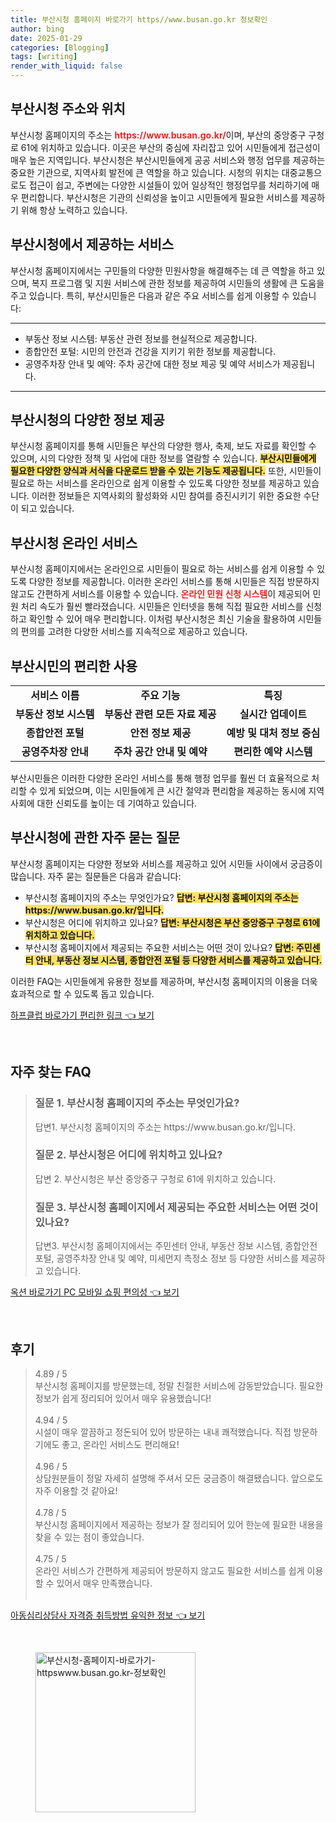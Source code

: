 ```yaml
---
title: 부산시청 홈페이지 바로가기 https//www.busan.go.kr 정보확인
author: bing
date: 2025-01-29
categories: [Blogging]
tags: [writing]
render_with_liquid: false
---
```



<h2 id='부산시청_주소와_위치'>부산시청 주소와 위치</h2>

<p>부산시청 홈페이지의 주소는 <b><span style="color: #ee2323;">https://www.busan.go.kr/</span></b>이며, 부산의 중앙중구 구청로 61에 위치하고 있습니다. 이곳은 부산의 중심에 자리잡고 있어 시민들에게 접근성이 매우 높은 지역입니다. 부산시청은 부산시민들에게 공공 서비스와 행정 업무를 제공하는 중요한 기관으로, 지역사회 발전에 큰 역할을 하고 있습니다. 시청의 위치는 대중교통으로도 접근이 쉽고, 주변에는 다양한 시설들이 있어 일상적인 행정업무를 처리하기에 매우 편리합니다. 부산시청은 기관의 신뢰성을 높이고 시민들에게 필요한 서비스를 제공하기 위해 항상 노력하고 있습니다.</p>

<h2 id='부산시청에서_제공하는_서비스'>부산시청에서 제공하는 서비스</h2>

<p>부산시청 홈페이지에서는 구민들의 다양한 민원사항을 해결해주는 데 큰 역할을 하고 있으며, 복지 프로그램 및 지원 서비스에 관한 정보를 제공하여 시민들의 생활에 큰 도움을 주고 있습니다. 특히, 부산시민들은 다음과 같은 주요 서비스를 쉽게 이용할 수 있습니다:</p>

<hr />

<ul>
    <li>부동산 정보 시스템: 부동산 관련 정보를 현실적으로 제공합니다.</li>
    <li>종합안전 포털: 시민의 안전과 건강을 지키기 위한 정보를 제공합니다.</li>
    <li>공영주차장 안내 및 예약: 주차 공간에 대한 정보 제공 및 예약 서비스가 제공됩니다.</li>
</ul>

<hr />

<h2 id='부산시청_다양한_정보_제공'>부산시청의 다양한 정보 제공</h2>

<p>부산시청 홈페이지를 통해 시민들은 부산의 다양한 행사, 축제, 보도 자료를 확인할 수 있으며, 시의 다양한 정책 및 사업에 대한 정보를 열람할 수 있습니다. <b><span style="background-color: #ffe066;">부산시민들에게 필요한 다양한 양식과 서식을 다운로드 받을 수 있는 기능도 제공됩니다.</span></b> 또한, 시민들이 필요로 하는 서비스를 온라인으로 쉽게 이용할 수 있도록 다양한 정보를 제공하고 있습니다. 이러한 정보들은 지역사회의 활성화와 시민 참여를 증진시키기 위한 중요한 수단이 되고 있습니다.</p>

<h2 id='부산시청_온라인_서비스'>부산시청 온라인 서비스</h2>

<p>부산시청 홈페이지에서는 온라인으로 시민들이 필요로 하는 서비스를 쉽게 이용할 수 있도록 다양한 정보를 제공합니다. 이러한 온라인 서비스를 통해 시민들은 직접 방문하지 않고도 간편하게 서비스를 이용할 수 있습니다. <b><span style="color: #ee2323;">온라인 민원 신청 시스템</span></b>이 제공되어 민원 처리 속도가 훨씬 빨라졌습니다. 시민들은 인터넷을 통해 직접 필요한 서비스를 신청하고 확인할 수 있어 매우 편리합니다. 이처럼 부산시청은 최신 기술을 활용하여 시민들의 편의를 고려한 다양한 서비스를 지속적으로 제공하고 있습니다.</p>

<h2 id='부산시민의_편리한_사용'>부산시민의 편리한 사용</h2>

<table>
    <tr>
        <td style="text-align: center; height: 17px;"><b>서비스 이름</b></td>
        <td style="text-align: center; height: 17px;"><b>주요 기능</b></td>
        <td style="text-align: center; height: 17px;"><b>특징</b></td>
    </tr>
    <tr>
        <td style="text-align: center; height: 17px;"><b>부동산 정보 시스템</b></td>
        <td style="text-align: center; height: 17px;"><b>부동산 관련 모든 자료 제공</b></td>
        <td style="text-align: center; height: 17px;"><b>실시간 업데이트</b></td>
    </tr>
    <tr>
        <td style="text-align: center; height: 17px;"><b>종합안전 포털</b></td>
        <td style="text-align: center; height: 17px;"><b>안전 정보 제공</b></td>
        <td style="text-align: center; height: 17px;"><b>예방 및 대처 정보 중심</b></td>
    </tr>
    <tr>
        <td style="text-align: center; height: 17px;"><b>공영주차장 안내</b></td>
        <td style="text-align: center; height: 17px;"><b>주차 공간 안내 및 예약</b></td>
        <td style="text-align: center; height: 17px;"><b>편리한 예약 시스템</b></td>
    </tr>
</table>

<p>부산시민들은 이러한 다양한 온라인 서비스를 통해 행정 업무를 훨씬 더 효율적으로 처리할 수 있게 되었으며, 이는 시민들에게 큰 시간 절약과 편리함을 제공하는 동시에 지역 사회에 대한 신뢰도를 높이는 데 기여하고 있습니다.</p>

<h2 id='부산시청에_관한_자주_묻는_질문'>부산시청에 관한 자주 묻는 질문</h2>

<p>부산시청 홈페이지는 다양한 정보와 서비스를 제공하고 있어 시민들 사이에서 궁금증이 많습니다. 자주 묻는 질문들은 다음과 같습니다:</p>

<ul>
    <li>부산시청 홈페이지의 주소는 무엇인가요? <b><span style="background-color: #ffe066;">답변: 부산시청 홈페이지의 주소는 https://www.busan.go.kr/입니다.</span></b></li>
    <li>부산시청은 어디에 위치하고 있나요? <b><span style="background-color: #ffe066;">답변: 부산시청은 부산 중앙중구 구청로 61에 위치하고 있습니다.</span></b></li>
    <li>부산시청 홈페이지에서 제공되는 주요한 서비스는 어떤 것이 있나요? <b><span style="background-color: #ffe066;">답변: 주민센터 안내, 부동산 정보 시스템, 종합안전 포털 등 다양한 서비스를 제공하고 있습니다.</span></b></li>
</ul>

<p>이러한 FAQ는 시민들에게 유용한 정보를 제공하며, 부산시청 홈페이지의 이용을 더욱 효과적으로 할 수 있도록 돕고 있습니다.</p>


<p><a class="click-button" title="하프클럽 바로가기 편리한 링크" href="https://greenforu.github.io/posts/%ED%95%98%ED%94%84%ED%81%B4%EB%9F%BD-%EB%B0%94%EB%A1%9C%EA%B0%80%EA%B8%B0-%ED%8E%B8%EB%A6%AC%ED%95%9C-%EB%A7%81%ED%81%AC/" rel="dofollow">하프클럽 바로가기 편리한 링크 👈 보기</a></p><br>
<h2 id='자주_찾는_FAQ'>자주 찾는 FAQ</h2>
<div itemscope="" itemtype="https://schema.org/FAQPage"> 
<blockquote> 
<div itemscope="" itemprop="mainEntity" itemtype="https://schema.org/Question"> 
<h3 itemprop="name">질문 1. 부산시청 홈페이지의 주소는 무엇인가요?</h3> 
<div itemscope="" itemprop="acceptedAnswer" itemtype="https://schema.org/Answer"> 
<span itemprop="text"> 
<p>답변1. 부산시청 홈페이지의 주소는 https://www.busan.go.kr/입니다.</p> 
</span> 
</div> 
</div> 
<div itemscope="" itemprop="mainEntity" itemtype="https://schema.org/Question"> 
<h3 itemprop="name">질문 2. 부산시청은 어디에 위치하고 있나요?</h3> 
<div itemscope="" itemprop="acceptedAnswer" itemtype="https://schema.org/Answer"> 
<span itemprop="text"> 
<p>답변 2. 부산시청은 부산 중앙중구 구청로 61에 위치하고 있습니다.</p> 
</span> 
</div> 
</div> 
<div itemscope="" itemprop="mainEntity" itemtype="https://schema.org/Question"> 
<h3 itemprop="name">질문 3. 부산시청 홈페이지에서 제공되는 주요한 서비스는 어떤 것이 있나요?</h3> 
<div itemscope="" itemprop="acceptedAnswer" itemtype="https://schema.org/Answer"> 
<span itemprop="text"> 
<p>답변3. 부산시청 홈페이지에서는 주민센터 안내, 부동산 정보 시스템, 종합안전 포털, 공영주차장 안내 및 예약, 미세먼지 측정소 정보 등 다양한 서비스를 제공하고 있습니다.</p> 
</span> 
</div> 
</div> 
</blockquote> 
</div>
<p><a class="click-button" title="옥션 바로가기 PC 모바일 쇼핑 편의성" href="https://greenforu.github.io/posts/%EC%98%A5%EC%85%98-%EB%B0%94%EB%A1%9C%EA%B0%80%EA%B8%B0-PC-%EB%AA%A8%EB%B0%94%EC%9D%BC-%EC%87%BC%ED%95%91-%ED%8E%B8%EC%9D%98%EC%84%B1/" rel="dofollow">옥션 바로가기 PC 모바일 쇼핑 편의성 👈 보기</a></p><br>
<h2 id='후기'>후기</h2>
<div itemscope itemtype="https://schema.org/Product">
  <blockquote>
  <div itemprop="review" itemscope itemtype="https://schema.org/Review">
      <div itemprop="reviewRating" itemscope itemtype="https://schema.org/Rating"> <span itemprop="ratingValue">4.89</span> / <span itemprop="bestRating">5</span> </div>
      <span itemprop="reviewBody">부산시청 홈페이지를 방문했는데, 정말 친절한 서비스에 감동받았습니다. 필요한 정보가 쉽게 정리되어 있어서 매우 유용했습니다!</span>
  </div>
  <br>
  <div itemprop="review" itemscope itemtype="https://schema.org/Review">
      <div itemprop="reviewRating" itemscope itemtype="https://schema.org/Rating"> <span itemprop="ratingValue">4.94</span> / <span itemprop="bestRating">5</span> </div>
      <span itemprop="reviewBody">시설이 매우 깔끔하고 정돈되어 있어 방문하는 내내 쾌적했습니다. 직접 방문하기에도 좋고, 온라인 서비스도 편리해요!</span>
  </div>
  <br>
  <div itemprop="review" itemscope itemtype="https://schema.org/Review">
      <div itemprop="reviewRating" itemscope itemtype="https://schema.org/Rating"> <span itemprop="ratingValue">4.96</span> / <span itemprop="bestRating">5</span> </div>
      <span itemprop="reviewBody">상담원분들이 정말 자세히 설명해 주셔서 모든 궁금증이 해결됐습니다. 앞으로도 자주 이용할 것 같아요!</span>
  </div>
  <br>
  <div itemprop="review" itemscope itemtype="https://schema.org/Review">
      <div itemprop="reviewRating" itemscope itemtype="https://schema.org/Rating"> <span itemprop="ratingValue">4.78</span> / <span itemprop="bestRating">5</span> </div>
      <span itemprop="reviewBody">부산시청 홈페이지에서 제공하는 정보가 잘 정리되어 있어 한눈에 필요한 내용을 찾을 수 있는 점이 좋았습니다.</span>
  </div>
  <br>
  <div itemprop="review" itemscope itemtype="https://schema.org/Review">
      <div itemprop="reviewRating" itemscope itemtype="https://schema.org/Rating"> <span itemprop="ratingValue">4.75</span> / <span itemprop="bestRating">5</span> </div>
      <span itemprop="reviewBody">온라인 서비스가 간편하게 제공되어 방문하지 않고도 필요한 서비스를 쉽게 이용할 수 있어서 매우 만족했습니다.</span>
  </div>
  <br>
  </blockquote>
</div>
<p><a class="click-button" title="아동심리상담사 자격증 취득방법 유익한 정보" href="https://greenforu.github.io/posts/%EC%95%84%EB%8F%99%EC%8B%AC%EB%A6%AC%EC%83%81%EB%8B%B4%EC%82%AC-%EC%9E%90%EA%B2%A9%EC%A6%9D-%EC%B7%A8%EB%93%9D%EB%B0%A9%EB%B2%95-%EC%9C%A0%EC%9D%B5%ED%95%9C-%EC%A0%95%EB%B3%B4/" rel="dofollow">아동심리상담사 자격증 취득방법 유익한 정보 👈 보기</a></p><br>
<figure class="image"><img src="https://greenforu.github.io/assets/img/thumbnail/부산시청-홈페이지-바로가기-httpswww.busan.go.kr-정보확인.webp" alt="부산시청-홈페이지-바로가기-httpswww.busan.go.kr-정보확인" width="256" height="256"></figure>